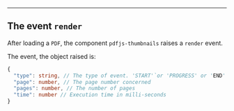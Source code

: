 ---
## The event `render`

After loading a `PDF`, the component `pdfjs-thumbnails` raises a `render` event.

The event, the object raised is: 

```typescript
{
  "type": string, // The type of event. 'START'`or 'PROGRESS' or 'END'
  "page": number, // The page number concerned
  "pages": number, // The number of pages
  "time": number // Execution time in milli-seconds
}   
```
